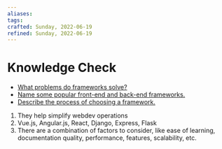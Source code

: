 ```yaml
---
aliases: 
tags: 
crafted: Sunday, 2022-06-19
refined: Sunday, 2022-06-19
---
```


# Knowledge Check

- [What problems do frameworks solve?](https://developer.mozilla.org/en-US/docs/Learn/Server-side/First_steps/Web_frameworks#what_can_a_web_framework_do_for_you)
- [Name some popular front-end and back-end frameworks.](https://dev.to/aspittel/what-is-a-web-framework-and-why-should-i-use-one-38c0)
- [Describe the process of choosing a framework.](https://developer.mozilla.org/en-US/docs/Learn/Server-side/First_steps/Web_frameworks#how_to_select_a_web_framework)

1. They help simplify webdev operations
2. Vue.js, Angular.js, React, Django, Express, Flask
3. There are a combination of factors to consider, like ease of learning, documentation quality, performance, features, scalability, etc.
